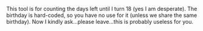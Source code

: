 This tool is for counting the days left until I turn 18 (yes I am desperate).
The birthday is hard-coded, so you have no use for it (unless we share the same birthday).
Now I kindly ask...please leave...this is probably useless for you.